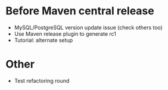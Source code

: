 # Before Maven central release
* MySQL/PostgreSQL version update issue (check others too)
* Use Maven release plugin to generate rc1 
* Tutorial: alternate setup

# Other

* Test refactoring round
